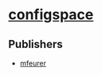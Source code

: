# [configspace](https://pypi.org/project/configspace)



## Publishers
- [mfeurer](https://pypi.org/user/mfeurer)


